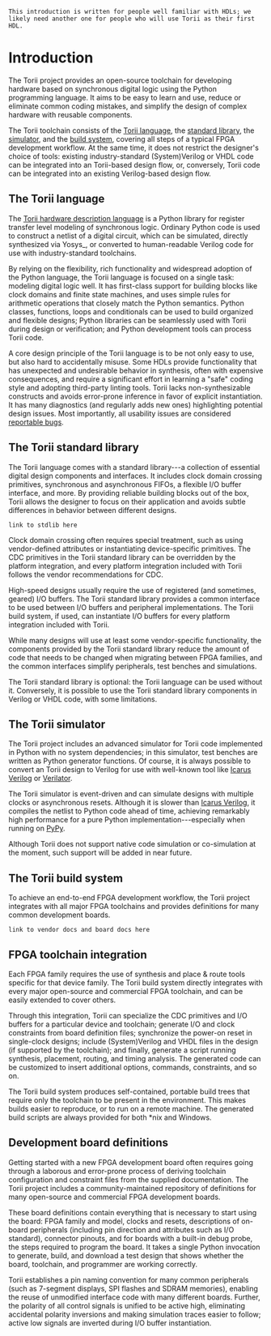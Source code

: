 ```{todo}
This introduction is written for people well familiar with HDLs; we likely need another one for people who will use Torii as their first HDL.
```

# Introduction

The Torii project provides an open-source toolchain for developing hardware based on synchronous digital logic using the Python programming language. It aims to be easy to learn and use, reduce or eliminate common coding mistakes, and simplify the design of complex hardware with reusable components.

The Torii toolchain consists of the [Torii language](#the-torii-language), the [standard library](#the-torii-standard-library), the [simulator](#the-torii-simulator), and the [build system](#the-torii-build-system), covering all steps of a typical FPGA development workflow. At the same time, it does not restrict the designer's choice of tools: existing industry-standard (System)Verilog or VHDL code can be integrated into an Torii-based design flow, or, conversely, Torii code can be integrated into an existing Verilog-based design flow.


## The Torii language

The [Torii hardware description language](./language/index.md) is a Python library for register transfer level modeling of synchronous logic. Ordinary Python code is used to construct a netlist of a digital circuit, which can be simulated, directly synthesized via Yosys_, or converted to human-readable Verilog code for use with industry-standard toolchains.

By relying on the flexibility, rich functionality and widespread adoption of the Python language, the Torii language is focused on a single task: modeling digital logic well. It has first-class support for building blocks like clock domains and finite state machines, and uses simple rules for arithmetic operations that closely match the Python semantics. Python classes, functions, loops and conditionals can be used to build organized and flexible designs; Python libraries can be seamlessly used with Torii during design or verification; and Python development tools can process Torii code.

A core design principle of the Torii language is to be not only easy to use, but also hard to accidentally misuse. Some HDLs provide functionality that has unexpected and undesirable behavior in synthesis, often with expensive consequences, and require a significant effort in learning a "safe" coding style and adopting third-party linting tools. Torii lacks non-synthesizable constructs and avoids error-prone inference in favor of explicit instantiation. It has many diagnostics (and regularly adds new ones) highlighting potential design issues. Most importantly, all usability issues are considered [reportable bugs](https://github.com/shrine-maiden-heavy-industries/torii-hdl/issues).


## The Torii standard library

The Torii language comes with a standard library---a collection of essential digital design components and interfaces. It includes clock domain crossing primitives, synchronous and asynchronous FIFOs, a flexible I/O buffer interface, and more. By providing reliable building blocks out of the box, Torii allows the designer to focus on their application and avoids subtle differences in behavior between different designs.

```{todo}
link to stdlib here
```

Clock domain crossing often requires special treatment, such as using vendor-defined attributes or instantiating device-specific primitives. The CDC primitives in the Torii standard library can be overridden by the platform integration, and every platform integration included with Torii follows the vendor recommendations for CDC.

High-speed designs usually require the use of registered (and sometimes, geared) I/O buffers. The Torii standard library provides a common interface to be used between I/O buffers and peripheral implementations. The Torii build system, if used, can instantiate I/O buffers for every platform integration included with Torii.

While many designs will use at least some vendor-specific functionality, the components provided by the Torii standard library reduce the amount of code that needs to be changed when migrating between FPGA families, and the common interfaces simplify peripherals, test benches and simulations.

The Torii standard library is optional: the Torii language can be used without it. Conversely, it is possible to use the Torii standard library components in Verilog or VHDL code, with some limitations.


## The Torii simulator


The Torii project includes an advanced simulator for Torii code implemented in Python with no system dependencies; in this simulator, test benches are written as Python generator functions. Of course, it is always possible to convert an Torii design to Verilog for use with well-known tool like [Icarus Verilog](http://iverilog.icarus.com/) or [Verilator](https://www.veripool.org/wiki/verilator).

The Torii simulator is event-driven and can simulate designs with multiple clocks or asynchronous resets. Although it is slower than [Icarus Verilog](http://iverilog.icarus.com/), it compiles the netlist to Python code ahead of time, achieving remarkably high performance for a pure Python implementation---especially when running on [PyPy](https://www.pypy.org/).

Although Torii does not support native code simulation or co-simulation at the moment, such support will be added in near future.


## The Torii build system


To achieve an end-to-end FPGA development workflow, the Torii project integrates with all major FPGA toolchains and provides definitions for many common development boards.

```{todo}
link to vendor docs and board docs here
```

## FPGA toolchain integration


Each FPGA family requires the use of synthesis and place & route tools specific for that device family. The Torii build system directly integrates with every major open-source and commercial FPGA toolchain, and can be easily extended to cover others.

Through this integration, Torii can specialize the CDC primitives and I/O buffers for a particular device and toolchain; generate I/O and clock constraints from board definition files; synchronize the power-on reset in single-clock designs; include (System)Verilog and VHDL files in the design (if supported by the toolchain); and finally, generate a script running synthesis, placement, routing, and timing analysis. The generated code can be customized to insert additional options, commands, constraints, and so on.

The Torii build system produces self-contained, portable build trees that require only the toolchain to be present in the environment. This makes builds easier to reproduce, or to run on a remote machine. The generated build scripts are always provided for both \*nix and Windows.


## Development board definitions


Getting started with a new FPGA development board often requires going through a laborous and error-prone process of deriving toolchain configuration and constraint files from the supplied documentation. The Torii project includes a community-maintained repository of definitions for many open-source and commercial FPGA development boards.

These board definitions contain everything that is necessary to start using the board: FPGA family and model, clocks and resets, descriptions of on-board peripherals (including pin direction and attributes such as I/O standard), connector pinouts, and for boards with a built-in debug probe, the steps required to program the board. It takes a single Python invocation to generate, build, and download a test design that shows whether the board, toolchain, and programmer are working correctly.

Torii establishes a pin naming convention for many common peripherals (such as 7-segment displays, SPI flashes and SDRAM memories), enabling the reuse of unmodified interface code with many different boards. Further, the polarity of all control signals is unified to be active high, eliminating accidental polarity inversions and making simulation traces easier to follow; active low signals are inverted during I/O buffer instantiation.
